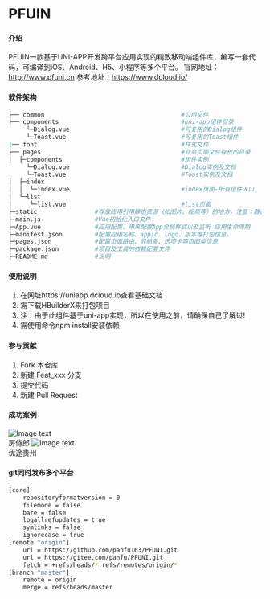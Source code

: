 # PFUIN

#### 介绍
PFUIN一款基于UNI-APP开发跨平台应用实现的精致移动端组件库，编写一套代码，可编译到iOS、Android、H5、小程序等多个平台。
官网地址：http://www.pfuni.cn 
参考地址：https://www.dcloud.io/

#### 软件架构
```bash
├── common                                      #公用文件
├── components                                  #uni-app组件目录
     └─Dialog.vue                               #可复用的Dialog组件
	 └─Toast.vue                                #可复用的Toast组件
|── font                                        #样式文件
├── pages                                       #业务页面文件存放的目录
│  ├─components                                 #组件实例 
     └─Dialog.vue                               #Dialog实例及文档
	 └─Toast.vue                                #Toast实例及文档
│  ├─index
│  │  └─index.vue                               #index页面-所有组件入口
│  └─list
│     └─list.vue                                #list页面
├─static                #存放应用引用静态资源（如图片、视频等）的地方，注意：静态资源只能存放于此
├─main.js               #Vue初始化入口文件
├─App.vue               #应用配置，用来配置App全局样式以及监听 应用生命周期
├─manifest.json         #配置应用名称、appid、logo、版本等打包信息，
├─pages.json            #配置页面路由、导航条、选项卡等页面类信息	   
├─package.json          #项目及工具的依赖配置文件
├─README.md             #说明
```


#### 使用说明

1. 在网址https://uniapp.dcloud.io查看基础文档
2. 需下载HBuilderX来打包项目
3. 注：由于此组件基于uni-app实现，所以在使用之前，请确保自己了解过!
4. 需使用命令npm install安装依赖 


#### 参与贡献

1. Fork 本仓库
2. 新建 Feat_xxx 分支
3. 提交代码
4. 新建 Pull Request

#### 成功案例

![Image text](https://gitee.com/panfu/PFUNI/raw/master/static/logo/logo.png)<br/>房侍郎
![Image text](https://gitee.com/panfu/PFUNI/raw/master/static/logo/logo2.png)<br/>优途贵州

#### git同时发布多个平台
```bash
[core]
	repositoryformatversion = 0
	filemode = false
	bare = false
	logallrefupdates = true
	symlinks = false
	ignorecase = true
[remote "origin"]
	url = https://github.com/panfu163/PFUNI.git
	url = https://gitee.com/panfu/PFUNI.git
	fetch = +refs/heads/*:refs/remotes/origin/*
[branch "master"]
	remote = origin
	merge = refs/heads/master
```	
